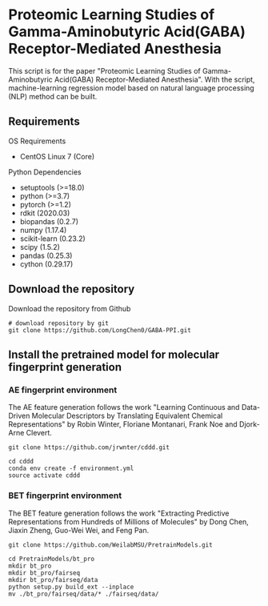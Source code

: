# Proteomic Learning Studies of Gamma-Aminobutyric Acid(GABA) Receptor-Mediated Anesthesia
This script is for the paper "Proteomic Learning Studies of Gamma-Aminobutyric Acid(GABA) Receptor-Mediated Anesthesia". With the script, machine-learning regression model based on natural language processing (NLP) method can be built.
## Requirements
OS Requirements
* CentOS Linux 7 (Core)

Python Dependencies
* setuptools (>=18.0)
* python (>=3.7)
* pytorch (>=1.2)
* rdkit (2020.03)
* biopandas (0.2.7)
* numpy (1.17.4)
* scikit-learn (0.23.2)
* scipy (1.5.2)
* pandas (0.25.3)
* cython (0.29.17)
## Download the repository
Download the repository from Github
```
# download repository by git  
git clone https://github.com/LongChen0/GABA-PPI.git
```
## Install the pretrained model for molecular fingerprint generation
### AE fingerprint environment
The AE feature generation follows the work "Learning Continuous and Data-Driven Molecular Descriptors by Translating Equivalent Chemical Representations" by Robin Winter, Floriane Montanari, Frank Noe and Djork-Arne Clevert.
```
git clone https://github.com/jrwnter/cddd.git

cd cddd
conda env create -f environment.yml
source activate cddd
```
### BET fingerprint environment
The BET feature generation follows the work "Extracting Predictive Representations from Hundreds of Millions of Molecules" by Dong Chen, Jiaxin Zheng, Guo-Wei Wei, and Feng Pan.
```
git clone https://github.com/WeilabMSU/PretrainModels.git

cd PretrainModels/bt_pro
mkdir bt_pro
mkdir bt_pro/fairseq
mkdir bt_pro/fairseq/data
python setup.py build_ext --inplace
mv ./bt_pro/fairseq/data/* ./fairseq/data/
```
